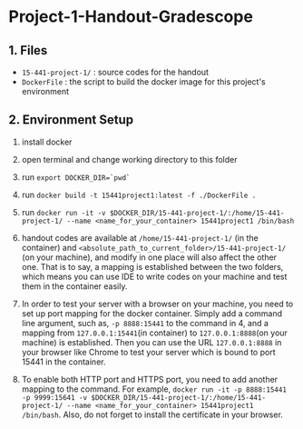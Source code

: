 # Project-1-Handout-Gradescope

## 1. Files
- `15-441-project-1/` : source codes for the handout
- `DockerFile` : the script to build the docker image for this project's environment

## 2. Environment Setup
1. install docker
2. open terminal and change working directory to this folder
3. run ``export DOCKER_DIR=`pwd`  ``
3. run `docker build -t 15441project1:latest -f ./DockerFile .`
4. run `docker run -it -v $DOCKER_DIR/15-441-project-1/:/home/15-441-project-1/ --name <name_for_your_container> 15441project1 /bin/bash`
5. handout codes are available at `/home/15-441-project-1/` (in the container) and `<absolute_path_to_current_folder>/15-441-project-1/` (on your machine), and modify in one place will also affect the other one. That is to say, a mapping is established between the two folders, which means you can use IDE to write codes on your machine and test them in the container easily.

6. In order to test your server with a browser on your machine, you need to set up port mapping for the docker container. Simply add a command line argument, such as, `-p 8888:15441` to the command in 4, and a mapping from `127.0.0.1:15441`(in container) to `127.0.0.1:8888`(on your machine) is established. Then you can use the URL `127.0.0.1:8888` in your browser like Chrome to test your server which is bound to port 15441 in the container.
7. To enable both HTTP port and HTTPS port, you need to add another mapping to the command. For example, `docker run -it -p 8888:15441 -p 9999:15641 -v $DOCKER_DIR/15-441-project-1/:/home/15-441-project-1/ --name <name_for_your_container> 15441project1 /bin/bash`. Also, do not forget to install the certificate in your browser.

